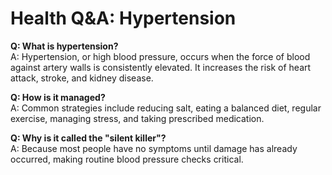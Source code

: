 # Health Q&A: Hypertension

**Q: What is hypertension?**  
A: Hypertension, or high blood pressure, occurs when the force of blood against artery walls is consistently elevated. It increases the risk of heart attack, stroke, and kidney disease.

**Q: How is it managed?**  
A: Common strategies include reducing salt, eating a balanced diet, regular exercise, managing stress, and taking prescribed medication.

**Q: Why is it called the "silent killer"?**  
A: Because most people have no symptoms until damage has already occurred, making routine blood pressure checks critical.
